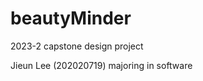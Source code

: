 # beautyMinder
2023-2 capstone design project


<Team Member>
Jieun Lee (202020719) majoring in software

